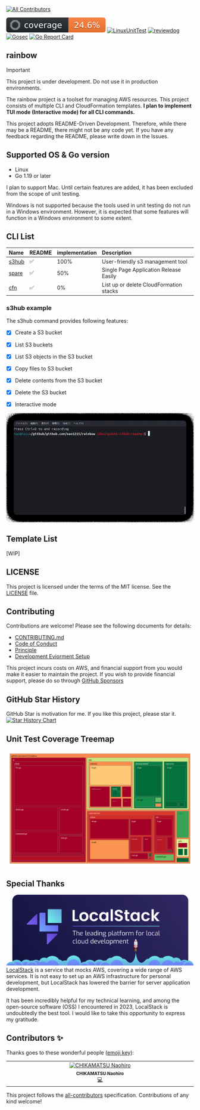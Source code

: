 <!-- ALL-CONTRIBUTORS-BADGE:START - Do not remove or modify this section -->
[![All Contributors](https://img.shields.io/badge/all_contributors-1-orange.svg?style=flat-square)](#contributors-)
<!-- ALL-CONTRIBUTORS-BADGE:END -->
![Coverage](https://raw.githubusercontent.com/nao1215/octocovs-central-repo/main/badges/nao1215/rainbow/coverage.svg)
[![LinuxUnitTest](https://github.com/nao1215/rainbow/actions/workflows/linux_test.yml/badge.svg)](https://github.com/nao1215/rainbow/actions/workflows/linux_test.yml)
[![reviewdog](https://github.com/nao1215/rainbow/actions/workflows/reviewdog.yml/badge.svg)](https://github.com/nao1215/rainbow/actions/workflows/reviewdog.yml)
[![Gosec](https://github.com/nao1215/rainbow/actions/workflows/security.yml/badge.svg)](https://github.com/nao1215/rainbow/actions/workflows/security.yml)
[![Go Report Card](https://goreportcard.com/badge/github.com/nao1215/rainbow)](https://goreportcard.com/report/github.com/nao1215/rainbow)

## rainbow 
> [!IMPORTANT]  
> This project is under development. Do not use it in production environments.

The rainbow project is a toolset for managing AWS resources. This project consists of multiple CLI and CloudFormation templates. **I plan to implement TUI mode (Interactive mode) for all CLI commands.**  
  
This project adopts README-Driven Development. Therefore, while there may be a README, there might not be any code yet. If you have any feedback regarding the README, please write down in the Issues.

## Supported OS & Go version
- Linux
- Go 1.19 or later
  
I plan to support Mac. Until certain features are added, it has been excluded from the scope of unit testing.  

Windows is not supported because the tools used in unit testing do not run in a Windows environment. However, it is expected that some features will function in a Windows environment to some extent.

## CLI List
|Name|README|implementation|Description|
|:--|:--|:--|:--|
|[s3hub](./doc/s3hub/README.md)|✅|100%|User-friendly s3 management tool|
|[spare](./doc/spare/README.md)|✅|50%|Single Page Application Release Easily|
|[cfn](./doc/cfn/README.md)|✅|0%|List up or delete CloudFormation stacks|

### s3hub example
The s3hub command provides following features:
- [x] Create a S3 bucket
- [x] List S3 buckets
- [x] List S3 objects in the S3 bucket
- [x] Copy files to S3 bucket
- [x] Delete contents from the S3 bucket
- [x] Delete the S3 bucket
- [x] Interactive mode
  
  
![interactive_mode](./doc/img/s3hub-interactive.gif)

## Template List
[WIP]

## LICENSE
This project is licensed under the terms of the MIT license. See the [LICENSE](./LICENSE) file.

## Contributing
Contributions are welcome! Please see the following documents for details:
- [CONTRIBUTING.md](./CONTRIBUTING.md)
- [Code of Conduct](./CODE_OF_CONDUCT.md)
- [Principle](./doc/common/principle.md) 
- [Development Eviorment Setup](./doc/common/developers.md)

This project incurs costs on AWS, and financial support from you would make it easier to maintain the project. If you wish to provide financial support, please do so through [GitHub Sponsors](https://github.com/sponsors/nao1215)

## GitHub Star History
GitHub Star is motivation for me. If you like this project, please star it.
[![Star History Chart](https://api.star-history.com/svg?repos=nao1215/rainbow&type=Date)](https://star-history.com/#nao1215/rainbow&Date)

## Unit Test Coverage Treemap
![Coverage Treemap](./doc/img/cover.svg)

## Special Thanks
![localstack](./doc/img/localstack-readme-banner.svg)
[LocalStack](https://www.localstack.cloud/) is a service that mocks AWS, covering a wide range of AWS services. It is not easy to set up an AWS infrastructure for personal development, but LocalStack has lowered the barrier for server application development.

It has been incredibly helpful for my technical learning, and among the open-source software (OSS) I encountered in 2023, LocalStack is undoubtedly the best tool. I would like to take this opportunity to express my gratitude.

## Contributors ✨
Thanks goes to these wonderful people ([emoji key](https://allcontributors.org/docs/en/emoji-key)):

<!-- ALL-CONTRIBUTORS-LIST:START - Do not remove or modify this section -->
<!-- prettier-ignore-start -->
<!-- markdownlint-disable -->
<table>
  <tbody>
    <tr>
      <td align="center" valign="top" width="14.28%"><a href="https://debimate.jp/"><img src="https://avatars.githubusercontent.com/u/22737008?v=4?s=80" width="80px;" alt="CHIKAMATSU Naohiro"/><br /><sub><b>CHIKAMATSU Naohiro</b></sub></a><br /><a href="https://github.com/nao1215/rainbow/commits?author=nao1215" title="Code">💻</a></td>
    </tr>
  </tbody>
</table>

<!-- markdownlint-restore -->
<!-- prettier-ignore-end -->

<!-- ALL-CONTRIBUTORS-LIST:END -->

This project follows the [all-contributors](https://github.com/all-contributors/all-contributors) specification. Contributions of any kind welcome!